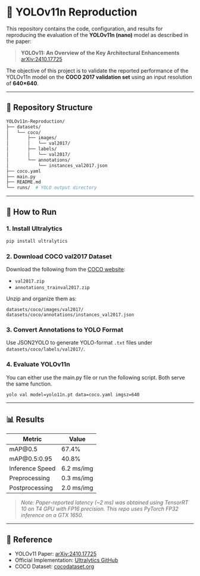 # 🧠 YOLOv11n Reproduction

This repository contains the code, configuration, and results for reproducing the evaluation of the **YOLOv11n (nano)** model as described in the paper:

> **YOLOv11: An Overview of the Key Architectural Enhancements**
> [arXiv:2410.17725](https://arxiv.org/abs/2410.17725)

The objective of this project is to validate the reported performance of the YOLOv11n model on the **COCO 2017 validation set** using an input resolution of **640×640**.

---

## 📆 Repository Structure

```bash
YOLOv11n-Reproduction/
├── datasets/
│   └── coco/
│       ├── images/
│       │   └── val2017/
│       ├── labels/
│       │   └── val2017/
│       └── annotations/
│           └── instances_val2017.json
├── coco.yaml
├── main.py
├── README.md
└── runs/  # YOLO output directory
```

---

## 🚀 How to Run

### 1. Install Ultralytics 

```bash
pip install ultralytics
```

### 2. Download COCO val2017 Dataset

Download the following from the [COCO website](https://cocodataset.org/#download):

* `val2017.zip`
* `annotations_trainval2017.zip`

Unzip and organize them as:

```
datasets/coco/images/val2017/
datasets/coco/annotations/instances_val2017.json
```

### 3. Convert Annotations to YOLO Format

Use JSON2YOLO to generate YOLO-format `.txt` files under `datasets/coco/labels/val2017/`.

### 4. Evaluate YOLOv11n

You can either use the main.py file or run the following script. Both serve the same function.

```bash
yolo val model=yolo11n.pt data=coco.yaml imgsz=640
```

---

## 📊 Results

| Metric          | Value      |
| --------------- | ---------- |
| mAP\@0.5        | 67.4%      |
| mAP\@0.5:0.95   | 40.8%      |
| Inference Speed | 6.2 ms/img |
| Preprocessing   | 0.3 ms/img |
| Postprocessing  | 2.0 ms/img |

> *Note: Paper-reported latency (\~2 ms) was obtained using TensorRT 10 on T4 GPU with FP16 precision. This repo uses PyTorch FP32 inference on a GTX 1650.*

---

## 📌 Reference

* YOLOv11 Paper: [arXiv:2410.17725](https://arxiv.org/abs/2410.17725)
* Official Implementation: [Ultralytics GitHub](https://github.com/ultralytics/ultralytics)
* COCO Dataset: [cocodataset.org](https://cocodataset.org/#home)
